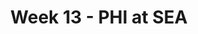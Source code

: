 ---
layout: game
title: Week 13 - PHI at SEA
season: 2017
game_id: 2017_13_PHI_SEA
away_team: PHI
home_team: SEA
---